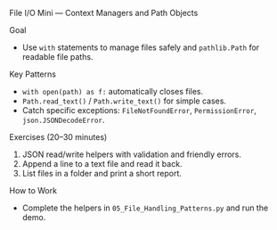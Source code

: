 File I/O Mini — Context Managers and Path Objects

Goal
- Use `with` statements to manage files safely and `pathlib.Path` for readable file paths.

Key Patterns
- `with open(path) as f:` automatically closes files.
- `Path.read_text()` / `Path.write_text()` for simple cases.
- Catch specific exceptions: `FileNotFoundError`, `PermissionError`, `json.JSONDecodeError`.

Exercises (20–30 minutes)
1) JSON read/write helpers with validation and friendly errors.
2) Append a line to a text file and read it back.
3) List files in a folder and print a short report.

How to Work
- Complete the helpers in `05_File_Handling_Patterns.py` and run the demo.

